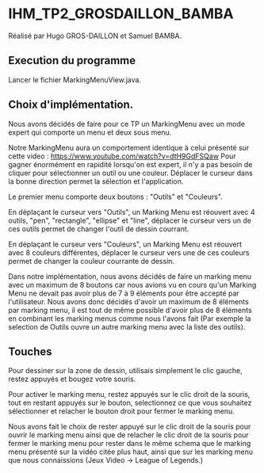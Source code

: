 # IHM_TP2_GROSDAILLON_BAMBA

Réalisé par Hugo GROS-DAILLON et Samuel BAMBA.

## Execution du programme

Lancer le fichier MarkingMenuView.java.

## Choix d'implémentation.

Nous avons décidés de faire pour ce TP un MarkingMenu avec un mode expert qui comporte un menu et deux sous menu.

Notre MarkingMenu aura un comportement identique à celui présenté sur cette video : https://www.youtube.com/watch?v=dtH9GdFSQaw
Pour gagner énormément en rapidité lorsqu'on est expert, il n'y a pas besoin de cliquer pour sélectionner un outil ou une couleur. Déplacer le curseur dans la bonne direction permet la sélection et l'application.

Le premier menu comporte deux boutons : "Outils" et "Couleurs".

En déplaçant le curseur vers "Outils", un Marking Menu est réouvert avec 4 outils, "pen", "rectangle", "ellipse" et "line", déplacer le curseur vers un de ces outils permet de changer l'outil de dessin courrant.

En déplaçant le curseur vers "Couleurs", un Marking Menu est réouvert avec 8 couleurs différentes, déplacer le curseur vers une de ces couleurs permet de changer la couleur courrante de dessin.


Dans notre implémentation, nous avons décidés de faire un marking menu avec un maximum de 8 boutons car nous avions vu en cours qu'un Marking Menu ne devait pas avoir plus de 7 à 9 éléments pour être accepté par l'utilisateur. Nous avons donc décidés d'avoir un maximum de 8 éléments par marking menu, il est tout de même possible d'avoir plus de 8 éléments en combinant les marking menus comme nous l'avons fait (Par exemple la selection de Outils ouvre un autre marking menu avec la liste des outils).

## Touches

Pour dessiner sur la zone de dessin, utilisais simplement le clic gauche, restez appuyés et bougez votre souris.

Pour activer le marking menu, restez appuyés sur le clic droit de la souris, tout en restant appuyés sur le bouton, selectionnez ce que vous souhaitez sélectionner et relacher le bouton droit pour fermer le marking menu.

Nous avons fait le choix de rester appuyé sur le clic droit de la souris pour ouvrir le marking menu ainsi que de relacher le clic droit de la souris pour fermer le marking menu pour rester dans le même schema que le marking menu présenté sur la vidéo citée plus haut, ainsi que sur les marking menu que nous connaissions (Jeux Video -> League of Legends.)


